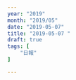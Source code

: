 ```yaml
---
year: "2019"
month: "2019/05"
date: "2019-05-07"
title: "2019-05-07 "
draft: true
tags: [
    "日報"
]

---
```


